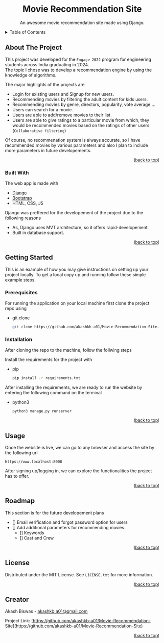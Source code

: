 <div id="top"></div>

<div align="center">

  <h1 align="center">Movie Recommendation Site</h1>

  <p align="center">
    An awesome movie recommendation site made using Django.
    <br />
  </p>
</div>



<!-- TABLE OF CONTENTS -->
<details>
  <summary>Table of Contents</summary>
  <ol>
    <li>
      <a href="#about-the-project">About The Project</a>
      <ul>
        <li><a href="#built-with">Built With</a></li>
      </ul>
    </li>
    <li>
      <a href="#getting-started">Getting Started</a>
      <ul>
        <li><a href="#prerequisites">Prerequisites</a></li>
        <li><a href="#installation">Installation</a></li>
      </ul>
    </li>
    <li><a href="#usage">Usage</a></li>
    <li><a href="#roadmap">Roadmap</a></li>
    <li><a href="#license">License</a></li>
    <li><a href="#contact">Creator</a></li>
  </ol>
</details>



<!-- ABOUT THE PROJECT -->
## About The Project

This project was developed for the `Engage 2022` program  for engineering students across India graduating in 2024.  
The topic I chose was to develop a recommendation engine by using the knowledge of algorithms.  

The major highlights of the projects are

* Login for existing users and Signup for new users.
* Recommending movies by filtering the adult content for kids users.
* Recommending movies by genre, directors, popularity, vote average ...
* Users can search for a movie.
* Users are able to add/remove movies to their list.
* Users are able to give ratings to a particular movie from which, they would be recommended movies based on the ratings of other users (`Collaborative filtering`)

Of course, no recommenation system is always accurate, so I have recommended movies by various parameters and also I plan to include more parameters in future developements.

<p align="right">(<a href="#top">back to top</a>)</p>



### Built With

The web app is made with

* [Django](https://www.djangoproject.com/)
* [Bootstrap](https://getbootstrap.com)
* HTML, CSS, JS

Django was preffered for the developement of the project due to the following reasons

* As, Django uses MVT architecture, so it offers rapid-developement.  
* Built in database support.

<p align="right">(<a href="#top">back to top</a>)</p>



<!-- GETTING STARTED -->
## Getting Started

This is an example of how you may give instructions on setting up your project locally.
To get a local copy up and running follow these simple example steps.

### Prerequisites

For running the application on your local machine first clone the project repo using
* git clone
    ```sh
    git clone https://github.com/akashkb-a01/Movie-Recommendation-Site.git
    ```


### Installation

After cloning the repo to the machine, follow the follwing steps

Install the requirements for the project with
* pip 
    ```sh
    pip install -r requirements.txt
    ```

After installing the requirements, we are ready to run the website by entering the following command on the terminal
* python3
    ```
    python3 manage.py runserver
    ```

<p align="right">(<a href="#top">back to top</a>)</p>



<!-- USAGE EXAMPLES -->
## Usage

Once the website is live, we can go to any browser and access the site by the following url
```
https://www.localhost:8000
```

After signing up/logging in, we can explore the functionalities the project has to offer.

<p align="right">(<a href="#top">back to top</a>)</p>



<!-- ROADMAP -->
## Roadmap
This section is for the future developement plans

- [] Email verification and forgot password option for users
- [] Add additional parameters for recommending movies
    - [] Keywords
    - [] Cast and Crew


<p align="right">(<a href="#top">back to top</a>)</p>

<!-- LICENSE -->
## License

Distributed under the MIT License. See `LICENSE.txt` for more information.

<p align="right">(<a href="#top">back to top</a>)</p>



<!-- CONTACT -->
## Creator

Akash Biswas - akashkb.a01@gmail.com

Project Link: [https://github.com/akashkb-a01/Movie-Recommendation-Site](https://github.com/akashkb-a01/Movie-Recommendation-Site)

<p align="right">(<a href="#top">back to top</a>)</p>



